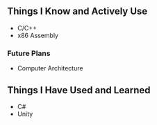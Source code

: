 ## Things I Know and Actively Use
- C/C++ 
- x86 Assembly

### Future Plans
- Computer Architecture

## Things I Have Used and Learned
- C#
- Unity


